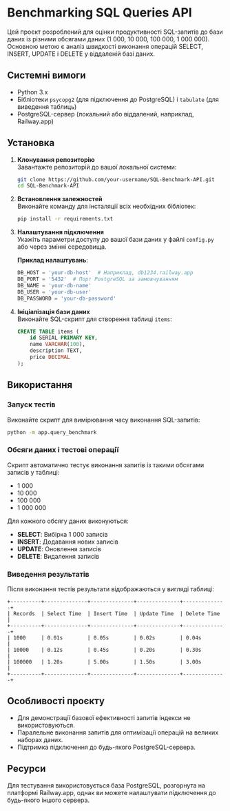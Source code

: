 # Benchmarking SQL Queries API

Цей проєкт розроблений для оцінки продуктивності SQL-запитів до бази даних із різними обсягами даних (1 000, 10 000, 100 000, 1 000 000). Основною метою є аналіз швидкості виконання операцій SELECT, INSERT, UPDATE і DELETE у віддаленій базі даних.

## Системні вимоги

- Python 3.x  
- Бібліотеки `psycopg2` (для підключення до PostgreSQL) і `tabulate` (для виведення таблиць)  
- PostgreSQL-сервер (локальний або віддалений, наприклад, Railway.app)

## Установка

1. **Клонування репозиторію**  
   Завантажте репозиторій до вашої локальної системи:  
   ```bash
   git clone https://github.com/your-username/SQL-Benchmark-API.git
   cd SQL-Benchmark-API
   ```

2. **Встановлення залежностей**  
   Виконайте команду для інсталяції всіх необхідних бібліотек:  
   ```bash
   pip install -r requirements.txt
   ```

3. **Налаштування підключення**  
   Укажіть параметри доступу до вашої бази даних у файлі `config.py` або через змінні середовища.  

   **Приклад налаштувань**:  
   ```python
   DB_HOST = 'your-db-host'  # Наприклад, db1234.railway.app
   DB_PORT = '5432'  # Порт PostgreSQL за замовчуванням
   DB_NAME = 'your-db-name'
   DB_USER = 'your-db-user'
   DB_PASSWORD = 'your-db-password'
   ```

4. **Ініціалізація бази даних**  
   Виконайте SQL-скрипт для створення таблиці `items`:  
   ```sql
   CREATE TABLE items (
       id SERIAL PRIMARY KEY,
       name VARCHAR(100),
       description TEXT,
       price DECIMAL
   );
   ```

## Використання

### Запуск тестів

Виконайте скрипт для вимірювання часу виконання SQL-запитів:  
```bash
python -m app.query_benchmark
```

### Обсяги даних і тестові операції

Скрипт автоматично тестує виконання запитів із такими обсягами записів у таблиці:  
- 1 000  
- 10 000  
- 100 000  
- 1 000 000  

Для кожного обсягу даних виконуються:  
- **SELECT**: Вибірка 1 000 записів  
- **INSERT**: Додавання нових записів  
- **UPDATE**: Оновлення записів  
- **DELETE**: Видалення записів  

### Виведення результатів

Після виконання тестів результати відображаються у вигляді таблиці:  
```
+----------+--------------+--------------+--------------+--------------+
| Records  | Select Time  | Insert Time  | Update Time  | Delete Time  |
+----------+--------------+--------------+--------------+--------------+
| 1000     | 0.01s        | 0.05s        | 0.02s        | 0.04s        |
| 10000    | 0.12s        | 0.45s        | 0.20s        | 0.30s        |
| 100000   | 1.20s        | 5.00s        | 1.50s        | 3.00s        |
+----------+--------------+--------------+--------------+--------------+
```

## Особливості проєкту

- Для демонстрації базової ефективності запитів індекси не використовуються.  
- Паралельне виконання запитів для оптимізації операцій на великих наборах даних.  
- Підтримка підключення до будь-якого PostgreSQL-сервера.  

## Ресурси

Для тестування використовується база PostgreSQL, розгорнута на платформі Railway.app, однак ви можете налаштувати підключення до будь-якого іншого сервера.
